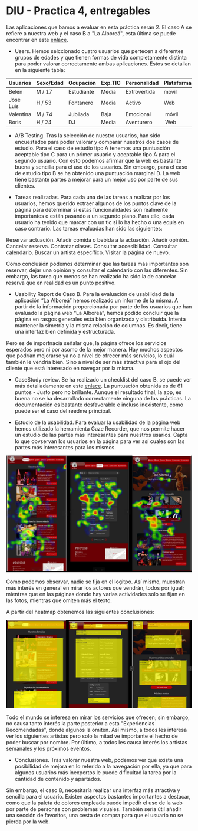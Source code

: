 # DIU - Practica 4, entregables

Las aplicaciones que bamos a evaluar en esta práctica serán 2. El caso A se refiere a nuestra web y el caso B a "La Alboreá", esta última se puede encontrar en este [enlace](https://github.com/Rodrigo23301/DIU-P1/tree/master).

* Users.
Hemos selccionado cuatro usuarios que pertecen a diferentes grupos de edades y que tienen formas de vida completamente distinta para poder valorar correctamente ambas aplicaciones. Estos se detallan en la siguiente tabla:

| Usuarios | Sexo/Edad     | Ocupación   |  Exp.TIC    | Personalidad | Plataforma | TestA/B
| ------------- | -------- | ----------- | ----------- | -----------  | ---------- | ----
| Belén  | M / 17   | Estudiante  | Media       | Extrovertida | móvil       | B 
| Jose Luis  | H / 53   | Fontanero  | Media       | Activo       | Web        | B 
| Valentina | M / 74   | Jubilada   | Baja        | Emocional    | móvil      | A 
| Boris  | H / 24   | DJ  | Media       | Aventurero    | Web        | A 


* A/B Testing.
Tras la selección de nuestro usuarios, han sido encuestados para poder valorar y comparar nuestros dos casos de estudio. 
Para el caso de estudio tipo A tenemos una puntuación aceptable tipo C para un primer usuario y aceptable tipo A para el segundo usuario. Con esto podemos afirmar que la web es bastante buena y sencilla para el uso de los usuarios.
Sin embargo, para el caso de estudio tipo B se ha obtenido una puntuación marginal D. La web tiene bastante partes a mejorar para un mejor uso por parte de sus clientes. 


* Tareas realizadas.
Para cada una de las tareas a realizar por los usuarios, hemos querido extraer algunos de los puntos clave de la página para determinar si estas funcionalidades son realmente importantes o están pasando a un segundo plano. Para ello, cada usuario ha tenido que marcar con un tic si lo ha hecho o una equis en caso contrario. Las tareas evaluadas han sido las siguientes:

 Reservar actuación.
 Añadir comida o bebida a la actuación.
 Añadir opinión.
 Cancelar reserva.
 Contratar clases.
 Consultar accesibilidad.
 Consultar calendario.
 Buscar un artista específico.
 Visitar la página de nuevo.

Como conclusión podemos determinar que las tareas más importantes son reservar, dejar una opinión y consultar el calendario con las diferentes. Sin embargo, las tarea que menos se han realizado ha sido la de cancelar reserva que en realidad es un punto positivo. 


* Usability Report de Caso B.
Para la evaluación de usabilidad de la aplicación “La Alboreá” hemos realizado un informe de la misma. A partir de la información proporcionada por parte de los usuarios que han evaluado la página web “La Alboreá”, hemos podido concluir que la página en rasgos generales está bien organizada y distribuida. Intenta mantener la simetría y la misma relación de columnas. Es decir, tiene una interfaz bien definida y estructurada.

Pero es de importnacia señalar que, la página ofrece los servicios esperados pero ni por asomo de la mejor manera. Hay muchos aspectos que podrían mejorarse ya no a nivel de ofrecer más servicios, lo cuál también le vendría bien. Sino a nivel de ser más atractiva para el ojo del cliente que está interesado en navegar por la misma.


* CaseStudy review.
Se ha realizado un checklist del caso B, se puede ver más detalladamente en este [enlace](./UXCaseStudy-review.pdf). La puntuación obtenida es de 61 puntos - Justo pero no brillante. Aunque el resultado final, la app, es buena no se ha desarrollado correctamente ninguna de las prácticas. La documentación es bastante desfavorable e incluso inexistente, como puede ser el caso del reedme principal.


* Estudio de la usabilidad.
Para evaluar la usabilidad de la página web hemos utilizado la herramienta Gaze Recorder, que nos permite hacer un estudio de las partes más interesantes para nuestros usarios. Capta lo que obvservan los usuarios en la página para ver así cuales son las partes más interesantes para los mismos. 

![FotoArbolea](../P5/HeatmapAlborea.png)

Como podemos observar, nadie se fija en el logitpo. Así mismo, muestran más interés en general en mirar los actores que vendrán, todos por igual; mientras que en las páginas donde hay varias actividades solo se fijan en las fotos, mientras que omiten más el texto.

A partir del heatmap obtenemos las siguientes conclusiones:

![AnalisisArbolea](../P5/AnalisisAlborea.png)

Todo el mundo se interesa en mirar los servicios que ofrecen; sin embargo, no causa tanto interés la parte posterior a esta "Experiencias Recomendadas", donde algunos la omiten. Así mismo, a todos les interesa ver los siguientes artistas pero solo la mitad ve importante el hecho de poder buscar por nombre. Por último, a todos les causa interés los artistas semanales y los próximos eventos.


* Conclusiones.
Tras valorar nuestra web, podemos ver que existe una posibilidad de mejora en lo referido a la navegación por ella, ya que para algunos usuarios más inexpertos le puede dificultad la tarea por la cantidad de contenido y apartados.

Sin embargo, el caso B, necesitaría realizar una interfaz más atractiva y sencilla para el usuario. Existen aspectos bastantes importantes a destacar, como que la paleta de colores empleada puede impedir el uso de la web por parte de personas con problemas visuales. También sería útil añadir una sección de favoritos, una cesta de compra para que el usuario no se pierda por la web. 
